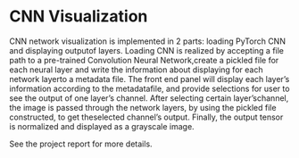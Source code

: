 # CNN Visualization

CNN network visualization is implemented in 2 parts:  loading PyTorch CNN and displaying outputof layers.  Loading CNN is realized by accepting a file path to a pre-trained Convolution Neural Network,create a pickled file for each neural layer and write the information about displaying for each network layerto a metadata file.  The front end panel will display each layer’s information according to the metadatafile, and provide selections for user to see the output of one layer’s channel.  After selecting certain layer’schannel, the image is passed through the network layers, by using the pickled file constructed, to get theselected channel’s output.  Finally, the output tensor is normalized and displayed as a grayscale image.

See the project report for more details.